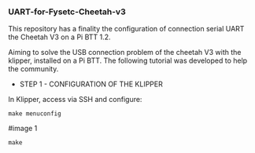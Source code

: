 ### UART-for-Fysetc-Cheetah-v3
This repository has a finality the configuration of connection serial UART the Cheetah V3 on a Pi BTT 1.2. 


Aiming to solve the USB connection problem of the cheetah V3 with the klipper, installed on a Pi BTT. The following tutorial was developed to help the community.

- STEP 1 - CONFIGURATION OF THE KLIPPER
  
In Klipper, access via SSH and configure:
```
make menuconfig
```

#image 1

```
make
``` 
